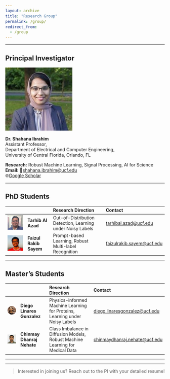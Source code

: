 ```yaml
---
layout: archive
title: "Research Group"
permalink: /group/
redirect_from:
  - /group
---
```





---

## Principal Investigator

![](/images/shahana1.JPG)

**Dr. Shahana Ibrahim**  
Assistant Professor,  
Department of Electrical and Computer Engineering,  
University of Central Florida, Orlando, FL  

**Research:** Robust Machine Learning, Signal Processing, AI for Science  
**Email:** 📧shahana.ibrahim@ucf.edu  
🌐[Google Scholar](https://scholar.google.com/citations?user=2_NYo1AAAAAJ&hl=en)  


---

## PhD Students

|  |  | Research Direction | Contact |
|:--:|:--|:--|:--|
| ![](/images/tarhib1.jpg) | **Tarhib Al Azad** | Out-of-Distribution Detection, Learning under Noisy Labels | tarhibal.azad@ucf.edu |
| ![](/images/faizul.jpg) | **Faizul Rakib Sayem** | Prompt-based Learning, Robust Multi-label Recognition | faizulrakib.sayem@ucf.edu   |
---

## Master’s Students

|  |  | Research Direction | Contact |
|:--:|:--|:--|:--|
| ![](/images/diego.png) | **Diego Linares Gonzalez** | Physics-informed Machine Learning for Proteins, Learning under Noisy Labels  | diego.linaresgonzalez@ucf.edu |
| ![](/images/chinmay.jpg) | **Chinmay Dhanraj Nehate** | Class Imbalance in Diffusion Models, Robust Machine Learning for Medical Data | chinmaydhanraj.nehate@ucf.edu |

---


---

> Interested in joining us? Reach out to the PI with your detailed resume!

